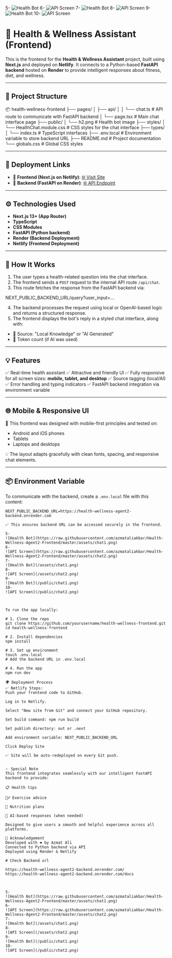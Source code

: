 5-
![Health Bot](https://raw.githubusercontent.com/azmataliakbar/Health-Wellness-Agent2-Frontend/master/assets/chat1.png)
6-
![API Screen](https://raw.githubusercontent.com/azmataliakbar/Health-Wellness-Agent2-Frontend/master/assets/chat2.png)
7-
![Health Bot](/assets/chat1.png)
8-
![API Screen](/assets/chat2.png)
9-
![Health Bot](/public/chat1.png)
10-
![API Screen](/public/chat2.png)



# 🌿 Health & Wellness Assistant (Frontend)

This is the frontend for the **Health & Wellness Assistant** project, built using **Next.js** and deployed on **Netlify**. It connects to a Python-based **FastAPI backend** hosted on **Render** to provide intelligent responses about fitness, diet, and wellness.

---

## 📁 Project Structure
📦 health-wellness-frontend
├── pages/
│ ├── api/
│ │ └── chat.ts # API route to communicate with FastAPI backend
│ └── page.tsx # Main chat interface page
├── public/
│ └── h2.png # Health bot image
├── styles/
│ └── HealthChat.module.css # CSS styles for the chat interface
├── types/
│ └── index.ts # TypeScript interfaces
├── .env.local # Environment variable to store backend URL
├── README.md # Project documentation
└── globals.css # Global CSS styles


---

## 🚀 Deployment Links

- 🔗 **Frontend (Next.js on Netlify)**: [🌐 Visit Site](https://your-netlify-app-url.netlify.app)
- 🔗 **Backend (FastAPI on Render)**: [🌐 API Endpoint](https://health-wellness-agent2-backend.onrender.com)

---

## ⚙️ Technologies Used

- **Next.js 13+ (App Router)**
- **TypeScript**
- **CSS Modules**
- **FastAPI (Python backend)**
- **Render (Backend Deployment)**
- **Netlify (Frontend Deployment)**

---

## 📡 How It Works

1. The user types a health-related question into the chat interface.
2. The frontend sends a `POST` request to the internal API route `/api/chat`.
3. This route fetches the response from the FastAPI backend via:

NEXT_PUBLIC_BACKEND_URL/query?user_input=...

4. The backend processes the request using local or OpenAI-based logic and returns a structured response.
5. The frontend displays the bot's reply in a styled chat interface, along with:
- 🔹 Source: "Local Knowledge" or "AI Generated"
- 🔸 Token count (if AI was used)

---

## 💡 Features

✅ Real-time health assistant
✅ Attractive and friendly UI
✅ Fully responsive for all screen sizes: **mobile, tablet, and desktop**
✅ Source tagging (local/AI)
✅ Error handling and typing indicators
✅ FastAPI backend integration via environment variable

---

## 🌐 Mobile & Responsive UI

📱 This frontend was designed with mobile-first principles and tested on:
- Android and iOS phones
- Tablets
- Laptops and desktops

💡 The layout adapts gracefully with clean fonts, spacing, and responsive chat elements.

---

## 📦 Environment Variable

To communicate with the backend, create a `.env.local` file with this content:

```env
NEXT_PUBLIC_BACKEND_URL=https://health-wellness-agent2-backend.onrender.com

✅ This ensures backend URL can be accessed securely in the frontend.

5-
![Health Bot](https://raw.githubusercontent.com/azmataliakbar/Health-Wellness-Agent2-Frontend/master/assets/chat1.png)
6-
![API Screen](https://raw.githubusercontent.com/azmataliakbar/Health-Wellness-Agent2-Frontend/master/assets/chat2.png)
7-
![Health Bot](/assets/chat1.png)
8-
![API Screen](/assets/chat2.png)
9-
![Health Bot](/public/chat1.png)
10-
![API Screen](/public/chat2.png)



To run the app locally:

# 1. Clone the repo
git clone https://github.com/yourusername/health-wellness-frontend.git
cd health-wellness-frontend

# 2. Install dependencies
npm install

# 3. Set up environment
touch .env.local
# Add the backend URL in .env.local

# 4. Run the app
npm run dev

🌍 Deployment Process
✅ Netlify Steps:
Push your frontend code to GitHub.

Log in to Netlify.

Select "New site from Git" and connect your GitHub repository.

Set build command: npm run build

Set publish directory: out or .next

Add environment variable: NEXT_PUBLIC_BACKEND_URL

Click Deploy Site

✅ Site will be auto-redeployed on every Git push.


✨ Special Note
This frontend integrates seamlessly with our intelligent FastAPI backend to provide:

📋 Health tips

🏃‍♂️ Exercise advice

🥗 Nutrition plans

🤖 AI-based responses (when needed)

Designed to give users a smooth and helpful experience across all platforms.

🙏 Acknowledgement
Developed with ❤️ by Azmat Ali
Connected to Python backend via API
Deployed using Render & Netlify

# Check Backend url

https://health-wellness-agent2-backend.onrender.com/
https://health-wellness-agent2-backend.onrender.com/docs



5-
![Health Bot](https://raw.githubusercontent.com/azmataliakbar/Health-Wellness-Agent2-Frontend/master/assets/chat1.png)
6-
![API Screen](https://raw.githubusercontent.com/azmataliakbar/Health-Wellness-Agent2-Frontend/master/assets/chat2.png)
7-
![Health Bot](/assets/chat1.png)
8-
![API Screen](/assets/chat2.png)
9-
![Health Bot](/public/chat1.png)
10-
![API Screen](/public/chat2.png)
